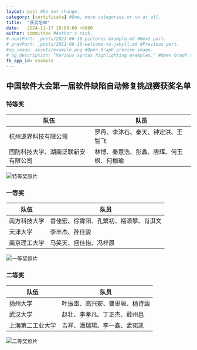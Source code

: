 ```yaml
---
layout: post #Do not change.
category: [certificate] #One, more categories or no at all.
title:  "获奖名单"
date:   2024-11-17 18:00:00 +0800
author: committee #Author's nick.
# nextPart: _posts/2021-06-16-pictures-example.md #Next part.
# prevPart: _posts/2021-06-16-welcome-to-jekyll.md #Previous part.
#og_image: assets/example.png #Open Graph preview image.
# og_description: "Various syntax highlighting examples." #Open Graph description.
fb_app_id: example
---
```


## 中国软件大会第一届软件缺陷自动修复挑战赛获奖名单

### 特等奖

| 队伍                               | 队员                                     |
| ---------------------------------- | ---------------------------------------- |
| 杭州逻界科技有限公司               | 罗丹、李沐石、秦天、钟定洪、王智飞       |
| 国防科技大学、湖南泛联新安有限公司 | 林博、秦意浩、彭鑫、唐辉、何玉枫、何枷瑜 |

![特等奖照片](/assets/img/posts/202406.jpg)

### 一等奖

| 队伍         | 队员                                   |
| ------------ | -------------------------------------- |
| 南方科技大学 | 香佳宏、徐霄阳、孔繁初、褚潇攀、肖淇文 |
| 天津大学     | 李丰杰、孙佳骏                         |
| 南京理工大学 | 马笑天、盛佳怡、冯梓原                 |

![一等奖照片](/assets/img/posts/202405.jpg)

### 二等奖

| 队伍             | 队员                           |
| ---------------- | ------------------------------ |
| 扬州大学         | 叶振雷、高兴安、曹思聪、杨诗涵 |
| 武汉大学         | 赵壮、李孝凡、丁正杰、薛州邑   |
| 上海第二工业大学 | 吉祥、潘瑞珺、李一淼、孟宪凯   |

![二等奖照片](/assets/img/posts/202404.jpg)
